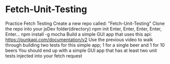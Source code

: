 # Fetch-Unit-Testing

Practice Fetch Testing
Create a new repo called: "Fetch-Unit-Testing"
Clone the repo into your jsDev folder(directory)
npm init Enter, Enter, Enter, Enter, Enter...
npm install -g mocha
Build a simple GUI app that uses this api: https://punkapi.com/documentation/v2
Use the previous video to walk through building two tests for this simple app; 1 for a single beer and 1 for 10 beers
You should end up with a simple GUI app that has at least two unit tests injected into your fetch request